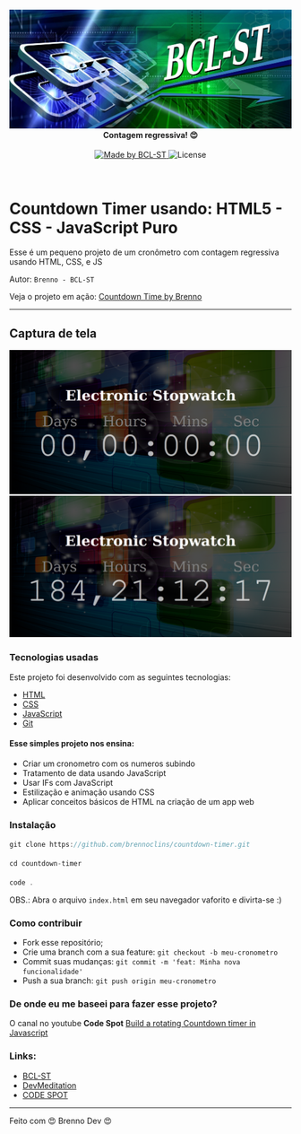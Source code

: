 <h4 align="center">
    <img src="./BCL-ST_1900x800.png" width="1200px" /><br>
    <b>Contagem regressiva! 😍</b>
</h4>
<p align="center">
  <a href="https://www.bcl-st.com.br">
    <img alt="Made by BCL-ST" src="https://img.shields.io/badge/made%20by-BCLST-green">
  </a>
  <img alt="License" src="https://img.shields.io/badge/license-MIT-green">
</p>

<br>

# Countdown Timer usando: HTML5 - CSS - JavaScript Puro

Esse é um pequeno projeto de um cronômetro com contagem regressiva usando HTML, CSS, e JS


Autor: `Brenno - BCL-ST`


Veja o projeto em ação: [Countdown Time by Brenno](https://countdown-timer.pages.dev/)

---

## Captura de tela

![screen1](002.png) ![screen2](003.png)


### Tecnologias usadas

Este projeto foi desenvolvido com as seguintes tecnologias:

- [HTML](https://developer.mozilla.org/pt-BR/docs/Web/HTML)
- [CSS](https://developer.mozilla.org/pt-BR/docs/Web/CSS)
- [JavaScript](https://developer.mozilla.org/pt-BR/docs/Web/JavaScript)
- [Git](https://git-scm.com/)


#### Esse simples projeto nos ensina:

- Criar um cronometro com os numeros subindo
- Tratamento de data usando JavaScript
- Usar IFs com JavaScript
- Estilização e animação usando CSS
- Aplicar conceitos básicos de HTML na criação de um app web

### Instalação

```js
git clone https://github.com/brennoclins/countdown-timer.git

cd countdown-timer

code .
```

OBS.: Abra o arquivo `index.html` em seu navegador vaforito e divirta-se :)

### Como contribuir

- Fork esse repositório;
- Crie uma branch com a sua feature: `git checkout -b meu-cronometro`
- Commit suas mudanças: `git commit -m 'feat: Minha nova funcionalidade'`
- Push a sua branch: `git push origin meu-cronometro`


### De onde eu me baseei para fazer esse projeto?

O canal no youtube <b>Code Spot</b> [Build a rotating Countdown timer in Javascript](https://www.youtube.com/watch?v=VqToCBmqq6w)


### Links:

- [BCL-ST](https://www.bcl-st.com.br)
- [DevMeditation](https://www.instagram.com/devmeditation/)
- [CODE SPOT](https://www.youtube.com/channel/UCNSe13znA4YRG-DQJSfjC2Q)
---

Feito com 😍 Brenno Dev 😍

